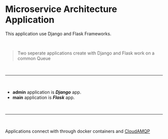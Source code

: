 # Microservice Architecture Application


This application use Django and Flask Frameworks.

<br/>

> Two seperate applications create with Django and Flask work on a common Queue

<br/>

-------

<br/>

- **admin** application is ***Django*** app.
- **main** application is ***Flask*** app.

<br/>

---

<br/>

Applications connect with through docker containers and 
[CloudAMQP](https://www.cloudamqp.com/)